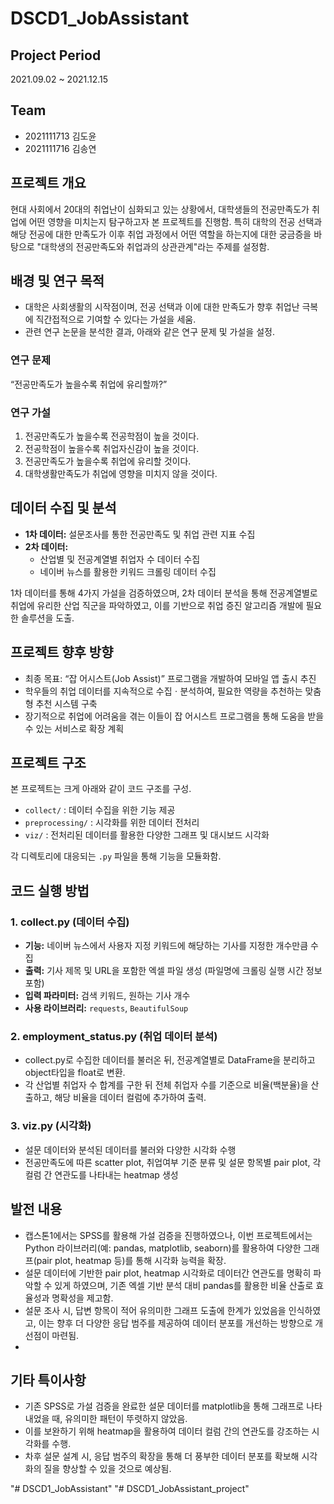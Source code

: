 # DSCD1_JobAssistant

## Project Period
  2021.09.02 ~ 2021.12.15
## Team
- 2021111713 김도윤
- 2021111716 김송연

## 프로젝트 개요
현대 사회에서 20대의 취업난이 심화되고 있는 상황에서, 대학생들의 전공만족도가 취업에 어떤 영향을 미치는지 탐구하고자 본 프로젝트를 진행함. 특히 대학의 전공 선택과 해당 전공에 대한 만족도가 이후 취업 과정에서 어떤 역할을 하는지에 대한 궁금증을 바탕으로 "대학생의 전공만족도와 취업과의 상관관계"라는 주제를 설정함.

## 배경 및 연구 목적
- 대학은 사회생활의 시작점이며, 전공 선택과 이에 대한 만족도가 향후 취업난 극복에 직간접적으로 기여할 수 있다는 가설을 세움.
- 관련 연구 논문을 분석한 결과, 아래와 같은 연구 문제 및 가설을 설정.

### 연구 문제
“전공만족도가 높을수록 취업에 유리할까?”

### 연구 가설
1. 전공만족도가 높을수록 전공학점이 높을 것이다.  
2. 전공학점이 높을수록 취업자신감이 높을 것이다.  
3. 전공만족도가 높을수록 취업에 유리할 것이다.  
4. 대학생활만족도가 취업에 영향을 미치지 않을 것이다.

## 데이터 수집 및 분석
- **1차 데이터:** 설문조사를 통한 전공만족도 및 취업 관련 지표 수집  
- **2차 데이터:**  
  - 산업별 및 전공계열별 취업자 수 데이터 수집  
  - 네이버 뉴스를 활용한 키워드 크롤링 데이터 수집

1차 데이터를 통해 4가지 가설을 검증하였으며, 2차 데이터 분석을 통해 전공계열별로 취업에 유리한 산업 직군을 파악하였고, 이를 기반으로 취업 증진 알고리즘 개발에 필요한 솔루션을 도출.

## 프로젝트 향후 방향
- 최종 목표: “잡 어시스트(Job Assist)” 프로그램을 개발하여 모바일 앱 출시 추진  
- 학우들의 취업 데이터를 지속적으로 수집ㆍ분석하여, 필요한 역량을 추천하는 맞춤형 추천 시스템 구축  
- 장기적으로 취업에 어려움을 겪는 이들이 잡 어시스트 프로그램을 통해 도움을 받을 수 있는 서비스로 확장 계획

## 프로젝트 구조
본 프로젝트는 크게 아래와 같이 코드 구조를 구성.

- `collect/` : 데이터 수집을 위한 기능 제공  
- `preprocessing/` : 시각화를 위한 데이터 전처리  
- `viz/` : 전처리된 데이터를 활용한 다양한 그래프 및 대시보드 시각화

각 디렉토리에 대응되는 `.py` 파일을 통해 기능을 모듈화함.

## 코드 실행 방법

### 1. collect.py (데이터 수집)
- **기능:** 네이버 뉴스에서 사용자 지정 키워드에 해당하는 기사를 지정한 개수만큼 수집  
- **출력:** 기사 제목 및 URL을 포함한 엑셀 파일 생성 (파일명에 크롤링 실행 시간 정보 포함)  
- **입력 파라미터:** 검색 키워드, 원하는 기사 개수  
- **사용 라이브러리:** `requests`, `BeautifulSoup`  

### 2. employment_status.py (취업 데이터 분석)
- collect.py로 수집한 데이터를 불러온 뒤, 전공계열별로 DataFrame을 분리하고 object타입을 float로 변환.
- 각 산업별 취업자 수 합계를 구한 뒤 전체 취업자 수를 기준으로 비율(백분율)을 산출하고, 해당 비율을 데이터 컬럼에 추가하여 출력.


### 3. viz.py (시각화)
- 설문 데이터와 분석된 데이터를 불러와 다양한 시각화 수행
- 전공만족도에 따른 scatter plot, 취업여부 기준 분류 및 설문 항목별 pair plot, 각 컬럼 간 연관도를 나타내는 heatmap 생성


## 발전 내용
- 캡스톤1에서는 SPSS를 활용해 가설 검증을 진행하였으나, 이번 프로젝트에서는 Python 라이브러리(예: pandas, matplotlib, seaborn)를 활용하여 다양한 그래프(pair plot, heatmap 등)를 통해 시각화 능력을 확장.
- 설문 데이터에 기반한 pair plot, heatmap 시각화로 데이터간 연관도를 명확히 파악할 수 있게 하였으며, 기존 엑셀 기반 분석 대비 pandas를 활용한 비율 산출로 효율성과 명확성을 제고함.
- 설문 조사 시, 답변 항목이 적어 유의미한 그래프 도출에 한계가 있었음을 인식하였고, 이는 향후 더 다양한 응답 범주를 제공하여 데이터 분포를 개선하는 방향으로 개선점이 마련됨.
- 
## 기타 특이사항
- 기존 SPSS로 가설 검증을 완료한 설문 데이터를 matplotlib을 통해 그래프로 나타내었을 때, 유의미한 패턴이 뚜렷하지 않았음.
- 이를 보완하기 위해 heatmap을 활용하여 데이터 컬럼 간의 연관도를 강조하는 시각화를 수행.
- 차후 설문 설계 시, 응답 범주의 확장을 통해 더 풍부한 데이터 분포를 확보해 시각화의 질을 향상할 수 있을 것으로 예상됨.

"# DSCD1_JobAssistant" 
"# DSCD1_JobAssistant_project" 
